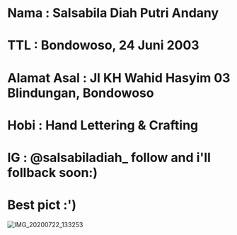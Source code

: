 # Nama : Salsabila Diah Putri Andany
# TTL : Bondowoso, 24 Juni 2003
# Alamat Asal : Jl KH Wahid Hasyim 03 Blindungan, Bondowoso
# Hobi : Hand Lettering & Crafting
# IG : @salsabiladiah_  follow and i'll follback soon:)
# Best pict :')
![IMG_20200722_133253](https://user-images.githubusercontent.com/60590053/88143860-20d4e900-cc22-11ea-8fc0-0b9979b0219d.jpg)
